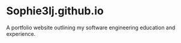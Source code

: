 # Sophie3lj.github.io
A portfolio website outlining my software engineering education and experience.
